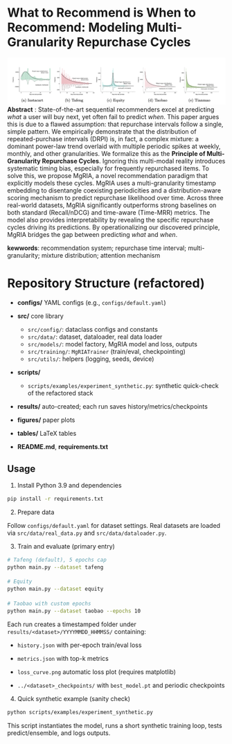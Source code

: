 # What to Recommend is When to Recommend: Modeling Multi-Granularity Repurchase Cycles

![](figures/front.png)
**Abstract** : State-of-the-art sequential recommenders excel at predicting *what* a user will buy next, yet often fail to predict *when*. This paper argues this is due to a flawed assumption: that repurchase intervals follow a single, simple pattern. We empirically demonstrate that the distribution of repeated-purchase intervals (DRPI) is, in fact, a complex mixture: a dominant power-law trend overlaid with multiple periodic spikes at weekly, monthly, and other granularities. We formalize this as the **Principle of Multi-Granularity Repurchase Cycles**. Ignoring this multi-modal reality introduces systematic timing bias, especially for frequently repurchased items.
To solve this, we propose MgRIA, a novel recommendation paradigm that explicitly models these cycles. MgRIA uses a multi-granularity timestamp embedding to disentangle coexisting periodicities and a distribution-aware scoring mechanism to predict repurchase likelihood over time. Across three real-world datasets, MgRIA significantly outperforms strong baselines on both standard (Recall/nDCG) and time-aware (Time-MRR) metrics. The model also provides interpretability by revealing the specific repurchase cycles driving its predictions. By operationalizing our discovered principle, MgRIA bridges the gap between predicting *what* and *when*.

**kewwords**: recommendation system; repurchase time interval; multi-granularity; mixture distribution; attention mechanism

# Repository Structure (refactored)

- **configs/** YAML configs (e.g., `configs/default.yaml`)

- **src/** core library
  
  - `src/config/`: dataclass configs and constants
  - `src/data/`: dataset, dataloader, real data loader
  - `src/models/`: model factory, MgRIA model and loss, outputs
  - `src/training/`: `MgRIATrainer` (train/eval, checkpointing)
  - `src/utils/`: helpers (logging, seeds, device)

- **scripts/**
  
  - `scripts/examples/experiment_synthetic.py`: synthetic quick-check of the refactored stack

- **results/** auto-created; each run saves history/metrics/checkpoints

- **figures/** paper plots

- **tables/** LaTeX tables

- **README.md**, **requirements.txt**

## Usage

1. Install Python 3.9 and dependencies

```bash
pip install -r requirements.txt
```

2. Prepare data

Follow `configs/default.yaml` for dataset settings. Real datasets are loaded via `src/data/real_data.py` and `src/data/dataloader.py`.

3. Train and evaluate (primary entry)

```bash
# Tafeng (default), 5 epochs cap
python main.py --dataset tafeng

# Equity
python main.py --dataset equity

# Taobao with custom epochs
python main.py --dataset taobao --epochs 10
```

Each run creates a timestamped folder under `results/<dataset>/YYYYMMDD_HHMMSS/` containing:

- `history.json` with per-epoch train/eval loss

- `metrics.json` with top-k metrics

- `loss_curve.png` automatic loss plot (requires matplotlib)

- `../<dataset>_checkpoints/` with `best_model.pt` and periodic checkpoints
4. Quick synthetic example (sanity check)

```bash
python scripts/examples/experiment_synthetic.py
```

This script instantiates the model, runs a short synthetic training loop, tests predict/ensemble, and logs outputs.
